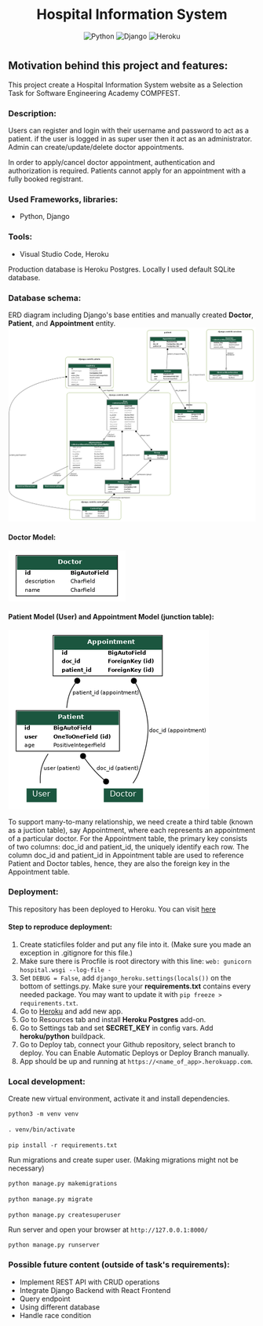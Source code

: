 <div align="center" style="padding-bottom: 10px">
    <h1>Hospital Information System</h1>
    <img alt="Python" src="https://img.shields.io/badge/python%20-%2314354C.svg?&style=for-the-badge&logo=python&logoColor=white"/>
    <img alt="Django" src="https://img.shields.io/badge/django%20-%23092E20.svg?&style=for-the-badge&logo=django&logoColor=white"/>
    <img alt="Heroku" src="https://img.shields.io/badge/Heroku-430098?style=for-the-badge&logo=heroku&logoColor=white">
</div>

## Motivation behind this project and features:
This project create a Hospital Information System website as a Selection Task for Software Engineering Academy COMPFEST.

### Description:
Users can register and login with their username and password to act as a patient. if the user is logged in as super user then it act as an administrator. Admin can create/update/delete doctor appointments. 

In order to apply/cancel doctor appointment, authentication and authorization is required. Patients cannot apply for an appointment with a fully booked registrant.

### Used Frameworks, libraries:
- Python, Django

### Tools:  
- Visual Studio Code, Heroku

Production database is Heroku Postgres.
Locally I used default SQLite database.

### Database schema:
ERD diagram including Django's base entities and manually created **Doctor**, **Patient**, and **Appointment** entity.
![Entity Relationship Diagram](docs/erd.png)

#### Doctor Model:
![Entity Relationship Diagram](docs/doctor.png)
#### Patient Model (User) and Appointment Model (junction table):
![Entity Relationship Diagram](docs/patient.png)

To support many-to-many relationship, we need create a third table (known as a juction table), say Appointment, where each represents an appointment of a particular doctor. For the Appointment table, the primary key consists of two columns: doc_id and patient_id, the uniquely identify each row. The column doc_id and patient_id in Appointment table are used to reference Patient and Doctor tables, hence, they are also the foreign key in the Appointment table.

### Deployment: 
This repository has been deployed to Heroku. You can visit [here](https://hospital-compfest.herokuapp.com/)
#### Step to reproduce deployment:
1. Create staticfiles folder and put any file into it.
(Make sure you made an exception in .gitignore for this file.)
2. Make sure there is Procfile is root directory with this line:
``web: gunicorn hospital.wsgi --log-file -``
3. Set `DEBUG = False`, add `django_heroku.settings(locals())` on the bottom of settings.py.
Make sure your **requirements.txt** contains every needed package. You may want to update it with
``pip freeze > requirements.txt``.
4. Go to [Heroku](https://dashboard.heroku.com/) and add new app.
5. Go to Resources tab and install **Heroku Postgres** add-on.
6. Go to Settings tab and set **SECRET_KEY** in config vars. Add **heroku/python** buildpack.
7. Go to Deploy tab, connect your Github repository, select branch to deploy.
You can Enable Automatic Deploys or Deploy Branch manually.
8. App should be up and running at ``https://<name_of_app>.herokuapp.com``.

### Local development:
Create new virtual environment, activate it and install dependencies.
```shell script
python3 -m venv venv

. venv/bin/activate

pip install -r requirements.txt
```

Run migrations and create super user. (Making migrations might not be necessary)
```shell script
python manage.py makemigrations

python manage.py migrate

python manage.py createsuperuser
```
Run server and open your browser at `http://127.0.0.1:8000/`
```shell script
python manage.py runserver
```

### Possible future content (outside of task's requirements):
- Implement REST API with CRUD operations
- Integrate Django Backend with React Frontend
- Query endpoint
- Using different database
- Handle race condition
